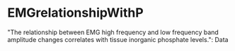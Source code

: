 # EMGrelationshipWithP
"The relationship between EMG high frequency and low frequency band amplitude changes correlates with tissue inorganic phosphate levels.": Data
